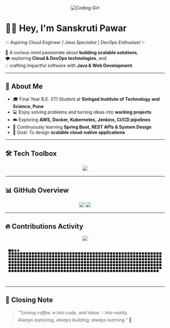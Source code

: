 <!-- Header GIF -->
<p align="center">
  <img src="https://i.pinimg.com/originals/f4/4d/1a/f44d1a6e3c94a01c2a1f8f9b1f7b7f4d.gif" width="200" alt="Coding Girl">
</p>

# 👩‍💻 Hey, I'm **Sanskruti Pawar**

✨ *Aspiring Cloud Engineer | Java Specialist | DevOps Enthusiast* ✨  

🚀 A curious mind passionate about **building scalable solutions**,  
🌩 exploring **Cloud & DevOps technologies**, and  
💡 crafting impactful software with **Java & Web Development**.  

---

## 🌟 About Me  

- 🎓 Final Year B.E. (IT) Student at **Sinhgad Institute of Technology and Science, Pune**  
- 💻 Enjoy solving problems and turning ideas into **working projects**  
- ☁️ Exploring **AWS, Docker, Kubernetes, Jenkins, CI/CD pipelines**  
- 🌱 Continuously learning **Spring Boot, REST APIs & System Design**  
- 🎯 Goal: To design **scalable cloud-native applications**  

---

## 🛠️ Tech Toolbox  

<p align="center">
  <img src="https://skillicons.dev/icons?i=java,spring,html,css,js,mysql,aws,docker,jenkins,kubernetes,git,linux&perline=6" />
</p>

---

## 📊 GitHub Overview  

<p align="center">
  <img src="https://github-readme-stats.vercel.app/api?username=sanskrutipawar&show_icons=true&theme=tokyonight&hide_border=true" height="160"/>
  <img src="https://github-readme-stats.vercel.app/api/top-langs/?username=sanskrutipawar&layout=compact&theme=tokyonight&hide_border=true" height="160"/>
</p>

---

## 🔥 Contributions Activity  

<p align="center">
  <img src="https://github-readme-streak-stats.herokuapp.com/?user=sanskrutipawar&theme=tokyonight&hide_border=true" height="160"/>
</p>

<!-- Snake Contribution Graph -->
<p align="center">
  <img src="https://raw.githubusercontent.com/platane/snk/output/github-contribution-grid-snake.svg" alt="snake animation"/>
</p>

---

## 🌈 Closing Note  

> *"Turning coffee ☕ into code, and ideas 💡 into reality.  
Always exploring, always building, always learning."* 🚀  
